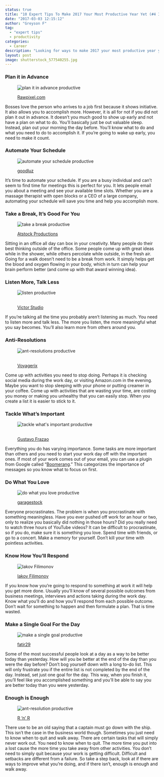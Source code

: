 ```yaml
---
status: true
title: "10 Expert Tips To Make 2017 Your Most Productive Year Yet (#4 Is Brilliant!)"
date: "2017-03-03 12:15:12"
author: "Greyson F"
tag:
  - "expert tips"
  - productivity
categories:
  - Career
description: "Looking for ways to make 2017 your most productive year yet? Here are 10 easy tips you can follow and incorporate into your every day life, no matter what."
layout: post
image: shutterstock_577540255.jpg
---
```


### Plan it in Advance

<figure aria-describedby="caption-attachment-4413" class="wp-caption alignnone" id="attachment_4413" style="width: 700px">

![plan it in advance productive](/posts/shutterstock_499653280.jpg)<figcaption class="wp-caption-text" id="caption-attachment-4413">[Rawpixel.com](https://www.shutterstock.com/image-photo/do-list-organise-checklist-word-concept-499653280)</figcaption></figure>

Bosses love the person who arrives to a job first because it shows initiative. It also allows you to accomplish more. However, it is all for not if you did not plan it out in advance. It doesn’t you much good to show up early and not have a plan on what to do. You’ll basically just be out valuable sleep. Instead, plan out your morning the day before. You’ll know what to do and what you need to do to accomplish it. If you’re going to wake up early, you need to make it count.

### Automate Your Schedule

<figure aria-describedby="caption-attachment-4414" class="wp-caption alignnone" id="attachment_4414" style="width: 700px">

![automate your schedule productive](/posts/shutterstock_555076033.jpg)<figcaption class="wp-caption-text" id="caption-attachment-4414">[goodluz](https://www.shutterstock.com/image-photo/template-web-mature-businessman-sending-message-555076033)</figcaption></figure>

It’s time to automate your schedule. If you are a busy individual and can’t seem to find time for meetings this is perfect for you. It lets people email you about a meeting and see your available time slots. Whether you are a massage therapist with open blocks or a CEO of a large company, automating your schedule will save you time and help you accomplish more.

### Take a Break, It’s Good For You

<figure aria-describedby="caption-attachment-4415" class="wp-caption alignnone" id="attachment_4415" style="width: 700px">

![take a break productive](/posts/shutterstock_577982701.jpg)<figcaption class="wp-caption-text" id="caption-attachment-4415">[Atstock Productions](https://www.shutterstock.com/image-photo/young-businessman-taking-coffee-break-listening-577982701)</figcaption></figure>

Sitting in an office all day can box in your creativity. Many people do their best thinking outside of the office. Some people come up with great ideas while in the shower, while others percolate while outside, in the fresh air. Going for a walk doesn’t need to be a break from work. It simply helps get the blood and oxygen flowing in your body, which in turn can help your brain perform better (and come up with that award winning idea).

### Listen More, Talk Less

<figure aria-describedby="caption-attachment-4416" class="wp-caption alignnone" id="attachment_4416" style="width: 700px">

![listen productive](/posts/shutterstock_580579297.jpg)<figcaption class="wp-caption-text" id="caption-attachment-4416">  
[Victor Studio](https://www.shutterstock.com/image-photo/staff-meeting-discussion-business-room-580579297)</figcaption></figure>

If you’re talking all the time you probably aren’t listening as much. You need to listen more and talk less. The more you listen, the more meaningful what you say becomes. You’ll also learn more from others around you.

### Anti-Resolutions

<figure aria-describedby="caption-attachment-4422" class="wp-caption alignnone" id="attachment_4422" style="width: 700px">

![ant-resolutions productive](/posts/shutterstock_582006334.jpg)<figcaption class="wp-caption-text" id="caption-attachment-4422">  
[Voyagerix](https://www.shutterstock.com/image-photo/woman-confused-thinking-seeks-solution-paper-582006334)</figcaption></figure>

Come up with activities you need to stop doing. Perhaps it is checking social media during the work day, or visiting Amazon.com in the evening. Maybe you want to stop sleeping with your phone or putting creamer in your coffee. Come up with activities that are wasting your time, are costing you money or making you unhealthy that you can easily stop. When you create a list it is easier to stick to it.

### Tackle What’s Important

<figure aria-describedby="caption-attachment-4418" class="wp-caption alignnone" id="attachment_4418" style="width: 700px">

![tackle what's important productive](/posts/shutterstock_573146803.jpg)<figcaption class="wp-caption-text" id="caption-attachment-4418">  
[Gustavo Frazao](https://www.shutterstock.com/image-photo/take-action-573146803)</figcaption></figure>

Everything you do has varying importance. Some tasks are more important than others and you need to start your work day off with the important ones. If most of your work comes out of your email, you can use a plugin from Google called “[Boomerang](https://www.boomeranggmail.com).” This categorizes the importance of messages so you know what to focus on first.

### Do What You Love

<figure aria-describedby="caption-attachment-4419" class="wp-caption alignnone" id="attachment_4419" style="width: 700px">

![do what you love productive](/posts/shutterstock_575090932.jpg)<figcaption class="wp-caption-text" id="caption-attachment-4419">[garagestock](https://www.shutterstock.com/image-photo/stop-making-excuses-concept-575090932)</figcaption></figure>

Everyone procrastinates. The problem is when you procrastinate with something meaningless. Have you ever pushed off work for an hour or two, only to realize you basically did nothing in those hours? Did you really need to watch three hours of YouTube videos? It can be difficult to procrastinate, so if you do, make sure it is something you love. Spend time with friends, or go to a concert. Make a memory for yourself. Don’t kill your time with pointless activities.

### Know How You’ll Respond

<figure aria-describedby="caption-attachment-4420" class="wp-caption alignnone" id="attachment_4420" style="width: 700px">

![Iakov Filimonov](/posts/shutterstock_579097036.jpg)<figcaption class="wp-caption-text" id="caption-attachment-4420">[Iakov Filimonov](https://www.shutterstock.com/image-photo/diligent-friendly-smiling-manager-making-speech-579097036)</figcaption></figure>

If you know how you’re going to respond to something at work it will help you get more done. Usually you’ll know of several possible outcomes from business meetings, interviews and actions taking during the work day. Know what you’ll do and how you’ll respond from each possible outcome. Don’t wait for something to happen and then formulate a plan. That is time wasted.

### Make a Single Goal For the Day

<figure aria-describedby="caption-attachment-4421" class="wp-caption alignnone" id="attachment_4421" style="width: 700px">

![make a single goal productive](/posts/shutterstock_580194685.jpg)<figcaption class="wp-caption-text" id="caption-attachment-4421">[fatir29](https://www.shutterstock.com/image-photo/hand-writing-lets-do-this-woman-580194685)</figcaption></figure>

Some of the most successful people look at a day as a way to be better today than yesterday. How will you be better at the end of the day than you were the day before? Don’t bog yourself down with a long to-do list. This will only frustrate you if the entire list is not completed by the end of the day. Instead, set just one goal for the day. This way, when you finish it, you’ll feel like you accomplished something and you’ll be able to say you are better today than you were yesterday.

### Enough is Enough

<figure aria-describedby="caption-attachment-4417" class="wp-caption alignnone" id="attachment_4417" style="width: 700px">

![ant-resolution productive](/posts/shutterstock_579460807.jpg)<figcaption class="wp-caption-text" id="caption-attachment-4417">[R ‘n’ R](https://www.shutterstock.com/image-photo/one-young-adult-man-thinking-bored-579460807)</figcaption></figure>

There use to be an old saying that a captain must go down with the ship. This isn’t the case in the business world though. Sometimes you just need to know when to quit and walk away. There are certain tasks that will simply never work out. You need to know when to quit. The more time you put into a lost cause the more time you take away from other activities. You don’t need to simply quit because your work is getting difficult. Difficult and setbacks are different from a failure. So take a step back, look at if there are ways to improve what you’re doing, and if there isn’t, enough is enough and walk away.
